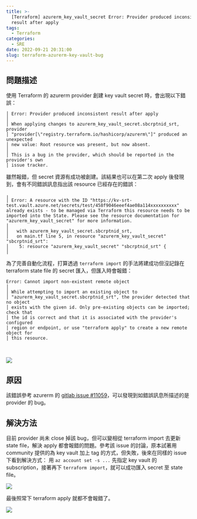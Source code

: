 ```yaml
---
title: >-
  [Terraform] azurerm_key_vault_secret Error: Provider produced inconsistent
  result after apply
tags:
  - Terraform
categories:
  - SRE
date: 2022-09-21 20:31:00
slug: terraform-azurerm-key-vault-bug
---
```


## 問題描述

使用 Terraform 的 azurerm provider 創建 key vault secret 時，會出現以下錯誤：

<!--more-->

```
│ Error: Provider produced inconsistent result after apply
│
│ When applying changes to azurerm_key_vault_secret.sbcrptnid_srt, provider
│ "provider[\"registry.terraform.io/hashicorp/azurerm\"]" produced an unexpected
│ new value: Root resource was present, but now absent.
│
│ This is a bug in the provider, which should be reported in the provider's own
│ issue tracker.
```

雖然報錯，但 secret 資源有成功被創建。該結果也可以在第二次 apply 後發現到，會有不同錯誤訊息指出該 resource 已經存在的錯誤：

```
╷
│ Error: A resource with the ID "https://kv-srt-test.vault.azure.net/secrets/test/458f9046eeef4ae08a114xxxxxxxxxx" already exists - to be managed via Terraform this resource needs to be imported into the State. Please see the resource documentation for "azurerm_key_vault_secret" for more information.
│
│   with azurerm_key_vault_secret.sbcrptnid_srt,
│   on main.tf line 5, in resource "azurerm_key_vault_secret" "sbcrptnid_srt":
│    5: resource "azurerm_key_vault_secret" "sbcrptnid_srt" {
│
```

為了完善自動化流程，打算透過 `terraform import` 的手法將建成功但沒記錄在 terraform state file 的 secret 匯入，但匯入時會報錯：

```
Error: Cannot import non-existent remote object
│
│ While attempting to import an existing object to
│ "azurerm_key_vault_secret.sbcrptnid_srt", the provider detected that no object
│ exists with the given id. Only pre-existing objects can be imported; check that
│ the id is correct and that it is associated with the provider's configured
│ region or endpoint, or use "terraform apply" to create a new remote object for
│ this resource.
```

</br>

![](https://imgur.com/qCRnVwT.png)

## 原因

該錯誤參考 azurerm 的 [gitlab issue #11059](https://github.com/hashicorp/terraform-provider-azurerm/issues/11059#)，可以發現到如錯誤訊息所描述的是 provider 的 bug。

## 解決方法

目前 provider 尚未 close 掉該 bug，但可以變相從 terraform import 去更新 state file，解決 apply 都會報錯的問題。參考該 issue 的討論，原本試著用 community 提供的為 key vault 加上 tag 的方式，但失敗，後來在同樣的 issue 下看到解決方式：
用 `az account set -s ...` 先指定 key vault 的 subscription，接著再下 `terraform import`，就可以成功匯入 secret 至 state file。

![](https://imgur.com/nWDz42k.png)

最後照常下 terraform apply 就都不會報錯了。

![](https://imgur.com/smg1VI8.png)
